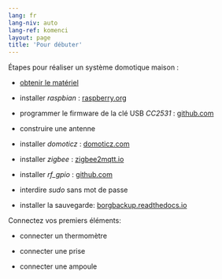 ```yaml
---
lang: fr
lang-niv: auto
lang-ref: komenci
layout: page
title: 'Pour débuter'
---
```


Étapes pour réaliser un système domotique maison :  

* [obtenir le matériel](_posts/2020-08-31-aparataro.md)

* installer _raspbian_ : [raspberry.org](https://www.raspberrypi.org/documentation/installation/installing-images/README.md)

* programmer le firmware de la clé USB _CC2531_ : [github.com](https://github.com/jmichault/flash_cc2531)

* construire une antenne

* installer _domoticz_ : [domoticz.com](https://www.domoticz.com/wiki/Raspberry_Pi)

* installer _zigbee_ : [zigbee2mqtt.io](https://www.zigbee2mqtt.io/getting_started/running_zigbee2mqtt.html)

* installer _rf_gpio_ : [github.com](https://github.com/jmichault/rf_gpio/blob/master/LeguMin.md)

* interdire _sudo_ sans mot de passe

* installer la sauvegarde: [borgbackup.readthedocs.io](https://borgbackup.readthedocs.io/en/stable/installation.html)


Connectez vos premiers éléments:  
* connecter un thermomètre

* connecter une prise

* connecter une ampoule


